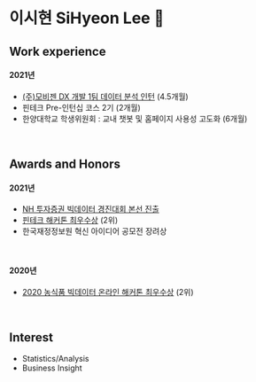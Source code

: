 # 이시현 SiHyeon Lee 👋

## Work experience
#### 2021년
- [(주)모비젠 DX 개발 1팀 데이터 분석 인턴](https://github.com/sihyeon3523/Molit-2021-Second-half) (4.5개월)
- 핀테크 Pre-인턴십 코스 2기 (2개월)
- 한양대학교 학생위원회 : 교내 챗봇 및 홈페이지 사용성 고도화 (6개월)
<br>

## Awards and Honors
#### 2021년
- [NH 투자증권 빅데이터 경진대회 본선 진출](https://github.com/sihyeon3523/2021-2nd-NH-Investment-Securities-Big-Data-Competition)
- [핀테크 해커톤 최우수상](https://github.com/FIN-Hackaton/loan-listing-service) (2위)
- 한국재정정보원 혁신 아이디어 공모전 장려상 
<br>

#### 2020년
- [2020 농식품 빅데이터 온라인 해커톤 최우수상](https://github.com/sihyeon3523/AgriFood-Bigdata-Online-Hackathon) (2위)
<br>

## Interest
- Statistics/Analysis
- Business Insight
